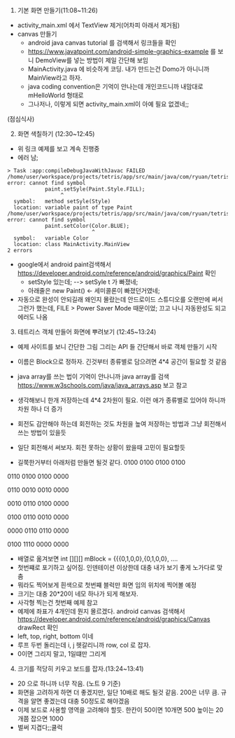 1. 기본 화면 만들기(11:08~11:26)

- activity_main.xml 에서 TextView 제거(어차피 아래서 제거됨)
- canvas 만들기
  - android java canvas tutorial 를 검색해서 링크들을 확인
  - https://www.javatpoint.com/android-simple-graphics-example 를 보니 DemoView를 넣는 방법이 제일 간단해 보임
  - MainActivity.java 에 비슷하게 코딩. 내가 만드는건 Domo가 아니니까 MainView라고 하자.
  - java coding convention은 기억이 안나는데 개인코드니까 내맘대로 mHelloWorld 형태로 
  - 그나저나, 이렇게 되면 activity_main.xml이 아예 필요 없겠네;;

(점심식사)

2. 화면 색칠하기 (12:30~12:45)

- 위 링크 예제를 보고 계속 진행중
- 에러 남;
```
> Task :app:compileDebugJavaWithJavac FAILED
/home/user/workspace/projects/tetris/app/src/main/java/com/ryuan/tetris/MainActivity.java:32: error: cannot find symbol
            paint.setSyle(Paint.Style.FILL);
                 ^
  symbol:   method setSyle(Style)
  location: variable paint of type Paint
/home/user/workspace/projects/tetris/app/src/main/java/com/ryuan/tetris/MainActivity.java:33: error: cannot find symbol
            paint.setColor(Color.BLUE);
                           ^
  symbol:   variable Color
  location: class MainActivity.MainView
2 errors
```
- google에서 android paint검색해서 https://developer.android.com/reference/android/graphics/Paint 확인
  - setStyle 있는데; --> setSyle t 가 빠졌네;
  - 아래줄은 new Paint() <- 세미콜론이 빠졌던거였네;
- 자동으로 완성이 안되길래 왜인지 몰랐는데 안드로이드 스튜디오를 오랜만에 써서 그런가 했는데, FILE > Power Saver Mode 때문이었; 끄고 나니 자동완성도 되고 에러도 나옴

3. 테트리스 객체 만들어 화면에 뿌려보기 (12:45~13:24)

- 예제 사이트를 보니 간단한 그림 그리는 API 들 간단해서 바로 객체 만들기 시작
- 이름은 Block으로 정하자. 긴것부터 종류별로 담으려면 4*4 공간이 필요할 것 같음
- java array를 쓰는 법이 기억이 안나니까 java array를 검색 https://www.w3schools.com/java/java_arrays.asp 보고 참고
- 생각해보니 한개 저장하는데 4*4 2차원이 필요. 이런 애가 종류별로 있어야 하니까 차원 하나 더 증가
- 회전도 감안해야 하는데 회전하는 것도 차원을 높여 저장하는 방법과 그냥 회전해서 쓰는 방법이 있을듯
- 일단 회전해서 써보자. 회전 못하는 상황이 왔을때 고민이 필요할듯

- 길쭉한거부터 아래처럼 만들면 될것 같다.
0100
0100
0100
0100

0110
0100
0100
0000

0110
0010
0010
0000

0010
0110
0100
0000

0100
0110
0010
0000

0000
0110
0110
0000

0100
1110
0000
0000

- 배열로 옮겨보면
int [][][] mBlock = {{{0,1,0,0},{0,1,0,0}, ....
- 첫번쨰로 포기하고 싶어짐. 인덴테이션 이상한데 대충 내가 보기 좋게 노가다로 맞춤
- 뭐라도 찍어보게 흰색으로 첫번쨰 블럭만 화면 임의 위치에 찍어볼 예정
- 크기는 대충 20*20이 네모 하나가 되게 해보자.
- 사각형 찍는건 첫번째 예제 참고 
- 예제에 좌표가 4개인데 뭔지 몰르겠다. android canvas 검색해서 https://developer.android.com/reference/android/graphics/Canvas drawRect 확인
- left, top, right, bottom 이네
- 루프 두번 돌리는데 i, j 헷갈리니까 row, col 로 잡자.
- 0이면 그리지 말고, 1일떄만 그리게

4. 크기를 적당히 키우고 보드를 잡자.(13:24~13:41)
- 20 으로 하니까 너무 작음. (노트 9 기준)
- 화면을 고려하게 하면 더 좋겠지만, 일단 10배로 해도 될것 같음. 200은 너무 큼. 규격을 알면 좋겠는데 대충 50정도로 해야겠음
- 이제 보드로 사용할 영역을 고려해야 할듯. 한칸이 50이면 10개면 500 높이는 20개쯤 잡으면 1000
- 벌써 지겹다;;쿨럭

